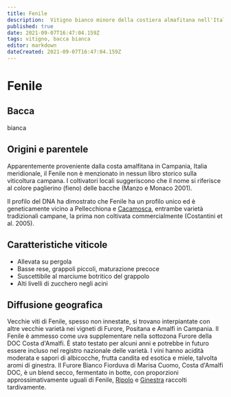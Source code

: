 ```yaml
---
title: Fenile
description:  Vitigno bianco minore della costiera almafitana nell'Italia meridionale.
published: true
date: 2021-09-07T16:47:04.159Z
tags: vitigno, bacca bianca
editor: markdown
dateCreated: 2021-09-07T16:47:04.159Z
---
```


# Fenile

## Bacca
bianca

## Origini e parentele
Apparentemente proveniente dalla costa amalfitana in Campania, Italia meridionale, il Fenile non è menzionato in nessun libro storico sulla viticoltura campana. I coltivatori locali suggeriscono che il nome si riferisce al colore paglierino (fieno) delle bacche (Manzo e Monaco 2001).

Il profilo del DNA ha dimostrato che Fenile ha un profilo unico ed è geneticamente vicino a Pellecchiona e [Cacamosca](/vitigni/Italia/bacca-bianca/cacamosca), entrambe varietà tradizionali campane, la prima non coltivata commercialmente (Costantini et al. 2005).

## Caratteristiche viticole

- Allevata su pergola
- Basse rese, grappoli piccoli, maturazione precoce
- Suscettibile al marciume botritico del grappolo
- Alti livelli di zucchero negli acini

## Diffusione geografica

Vecchie viti di Fenile, spesso non innestate, si trovano interpiantate con altre vecchie varietà nei vigneti di Furore, Positana e Amalfi in Campania. Il Fenile è ammesso come uva supplementare nella sottozona Furore della DOC Costa d'Amalfi. È stato testato per alcuni anni e potrebbe in futuro essere incluso nel registro nazionale delle varietà. I vini hanno acidità moderata e sapori di albicocche, frutta candita ed esotica e miele, talvolta aromi di ginestra. Il Furore Bianco Fiorduva di Marisa Cuomo, Costa d'Amalfi DOC, è un blend secco, fermentato in botte, con proporzioni approssimativamente uguali di Fenile, [Ripolo](/vitigni/Italia/bacca-bianca/ripolo) e [Ginestra](/vitigni/Italia/bacca-bianca/ginestra) raccolti tardivamente.
